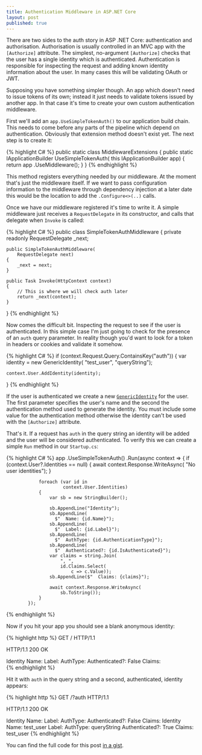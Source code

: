 ```yaml
---
title: Authentication Middleware in ASP.NET Core
layout: post
published: true
---
```


There are two sides to the auth story in ASP .NET Core: authentication and authorisation. Authorisation is usually controlled in an MVC app with the `[Authorize]` attribute. The simplest, no-argument `[Authorize]` checks that the user has a single identity which is authenticated. Authentication is responsible for inspecting the request and adding known identity information about the user. In many cases this will be validating OAuth or JWT.

Supposing you have something simpler though. An app which doesn't need to issue tokens of its own; instead it just needs to validate tokens issued by another app. In that case it's time to create your own custom authentication middleware.

First we'll add an `app.UseSimpleTokenAuth()` to our application build chain. This needs to come before any parts of the pipeline which depend on authentication. Obviously that extension method doesn't exist yet. The next step is to create it:

{% highlight C# %}
public static class MiddlewareExtensions
{
    public static IApplicationBuilder
    UseSimpleTokenAuth(
        this IApplicationBuilder app)
    {
        return app
          .UseMiddleware<SimpleTokenAuthMiddleware>();
    }
}
{% endhighlight %}

This method registers everything needed by our middleware. At the moment that's just the middleware itself. If we want to pass configuration information to the middleware through dependency injection at a later date this would be the location to add the `.Configure<>(..)` calls.

Once we have our middleware registered it's time to write it. A simple middleware just receives a `RequestDelegate` in its constructor, and calls that delegate when `Invoke` is called:

{% highlight C# %}
public class SimpleTokenAuthMiddleware
{
    private readonly RequestDelegate _next;

    public SimpleTokenAuthMiddleware(
        RequestDelegate next)
    {
        _next = next;
    }

    public Task Invoke(HttpContext context)
    {
        // This is where we will check auth later
        return _next(context);
    }
}
{% endhighlight %}

Now comes the difficult bit. Inspecting the request to see if the user is authenticated. In this simple case I'm just going to check for the presence of an `auth` query parameter. In reality though you'd want to look for a token in headers or cookies and validate it somehow.

{% highlight C# %}
if (context.Request.Query.ContainsKey("auth"))
{
    var identity = new GenericIdentity(
        "test_user", "queryString");

    context.User.AddIdentity(identity);
}
{% endhighlight %}

If the user is authenticated we create a new [`GenericIdentity`](https://msdn.microsoft.com/en-us/library/system.security.principal.genericidentity(v=vs.110).aspx) for the user. The first parameter specifies the user's name and the second the authentication method used to generate the identity. You must include some value for the authentication method otherwise the identity can't be used with the `[Authorize]` attribute.

That's it. If a request has `auth` in the query string an identity will be added and the user will be considered authenticated. To verify this we can create a simple `Run` method in our `Startup.cs`:

{% highlight C# %}
app
    .UseSimpleTokenAuth()
    .Run(async context =>
            {
                if (context.User?.Identities == null)
                {
                    await context.Response.WriteAsync(
                    "No user identities");
                }

                foreach (var id in 
                         context.User.Identities)
                {
                    var sb = new StringBuilder();

                    sb.AppendLine("Identity");
                    sb.AppendLine(
                      $"  Name: {id.Name}");
                    sb.AppendLine(
                      $"  Label: {id.Label}");
                    sb.AppendLine(
                      $"  AuthType: {id.AuthenticationType}");
                    sb.AppendLine(
                      $"  Authenticated?: {id.IsAuthenticated}");
                    var claims = string.Join(
                        ", ",
                        id.Claims.Select(
                            c => c.Value));
                    sb.AppendLine($"  Claims: {claims}");

                    await context.Response.WriteAsync(
                        sb.ToString());
                }
            });

{% endhighlight %}

Now if you hit your app you should see a blank anonymous identity:

{% highlight http %}
GET / HTTP/1.1

HTTP/1.1 200 OK

Identity
  Name: 
  Label: 
  AuthType: 
  Authenticated?: False
  Claims:  
{% endhighlight %}

Hit it with `auth` in the query string and a second, authenticated, identity appears:

{% highlight http %}
GET /?auth HTTP/1.1

HTTP/1.1 200 OK

Identity
  Name: 
  Label: 
  AuthType: 
  Authenticated?: False
  Claims: 
Identity
  Name: test_user
  Label: 
  AuthType: queryString
  Authenticated?: True
  Claims: test_user
{% endhighlight %}

You can find the full code for this post [in a gist](https://gist.github.com/iwillspeak/1e2d78f36c89a898891148c47befdf4b).